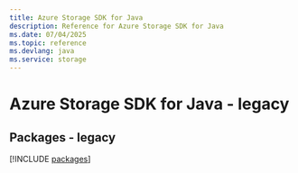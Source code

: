 ```yaml
---
title: Azure Storage SDK for Java
description: Reference for Azure Storage SDK for Java
ms.date: 07/04/2025
ms.topic: reference
ms.devlang: java
ms.service: storage
---
```

# Azure Storage SDK for Java - legacy
## Packages - legacy
[!INCLUDE [packages](storage-index.md)]